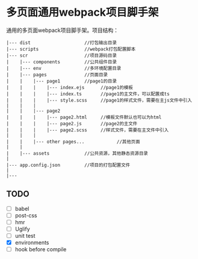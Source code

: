 # 多页面通用webpack项目脚手架

通用的多页面webpack项目脚手架。项目结构：

```
|--- dist                    //打包输出目录
|--- scripts                 //webpack打包配置脚本
|--- scr                     //项目源码目录
|    |--- components         //公共组件目录
|    |--- env                //多环境配置目录
|    |--- pages              //页面目录
|    |    |--- page1         //page1的目录
|    |    |    |--- index.ejs      //page1的模板
|    |    |    |--- index.ts       //page1的主文件，可以配置成ts
|    |    |    |--- style.scss     //page1的样式文件，需要在主js文件中引入
|    |    |
|    |    |--- page2
|    |    |    |--- page2.html     //模板文件默认也可以为html
|    |    |    |--- page2.js       //page2的主文件
|    |    |    |--- page2.scss     //样式文件，需要在主文件中引入
|    |    |
|    |    |--- other pages...            //其他页面  
|    |    
|    |--- assets             //公共资源，其他静态资源目录
|
|--- app.config.json         //项目的打包配置文件
|
|---  

```

## TODO
- [ ] babel
- [ ] post-css  
- [ ] hmr  
- [ ] Uglify  
- [ ] unit test
- [x] environments
- [ ] hook before compile
